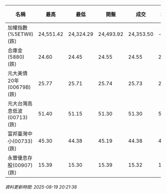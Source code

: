| 名稱 | 最高 | 最低 | 開盤 | 成交 | 均價 | 成交金額(億) | 昨收 | 漲跌幅 | 漲跌 | 總量 | 昨量 | 振幅 |
| -------- | -------- | -------- | -------- |-------- | -------- | -------- |-------- |-------- |-------- | -------- | -------- |-------- |
|加權指數(%5ETWII) (跌)|24,551.42|24,324.29|24,493.92|24,353.50|-|4,637.33|24,482.52|0.53%|129.02|8,219,803|0|0.93%|
|合庫金(5880) (跌)|24.60|24.45|24.55|24.55|24.52|1.73|24.60|0.20%|0.05|7,065|7,697|0.61%|
|元大美債20年(00679B) (跌)|25.77|25.71|25.74|25.73|25.74|9.83|25.79|0.23%|0.06|38,184|41,436|0.23%|
|元大台灣高息低波(00713) (跌)|51.40|51.15|51.30|51.30|51.29|2.37|51.35|0.10%|0.05|4,616|8,408|0.49%|
|富邦臺灣中小(00733) (跌)|45.30|44.38|45.19|44.38|44.77|0.598|44.96|1.29%|0.58|1,335|1,018|2.05%|
|永豐優息存股(00907) (跌)|15.39|15.30|15.39|15.32|15.34|0.306|15.44|0.78%|0.12|1,991|710|0.58%|
###### 資料更新時間: 2025-08-19 20:21:38